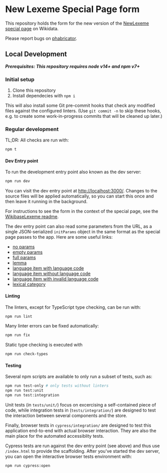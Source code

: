 # New Lexeme Special Page form

This repository holds the form for the new version of the [NewLexeme special page](https://www.wikidata.org/wiki/Special:NewLexeme) on Wikidata.

Please report bugs on [phabricator](https://phabricator.wikimedia.org/project/view/5674/).

## Local Development

_**Prerequisites: This repository requires node v14+ and npm v7+**_

### Initial setup

1. Clone this repository
2. Install dependecies with `npm i`

This will also install some Git pre-commit hooks that check any modified files against the configured linters.
(Use `git commit -n` to skip these hooks, e.g. to create some work-in-progress commits that will be cleaned up later.)

### Regular development

TL;DR: All checks are run with:
```sh
npm t
```
#### Dev Entry point

To run the development entry point also known as the dev server:
```sh
npm run dev
```
You can visit the dev entry point at <http://localhost:3000/>.
Changes to the source files will be applied automatically,
so you can start this once and then leave it running in the background.

For instructions to see the form in the context of the special page,
see the [WikibaseLexeme readme](https://gerrit.wikimedia.org/g/mediawiki/extensions/WikibaseLexeme/+/master/README.md).

The dev entry point can also read some parameters from the URL,
as a single JSON-serialized `initParams` object in the same format as the special page passes to the app.
Here are some useful links:
- [no params](http://localhost:3000/)
- [empty params](http://localhost:3000/?initParams=%7B%7D)
- [full params](http://localhost:3000/?initParams=%7B%22lemma%22%3A%22lemma%22%2C%22spellVarCode%22%3A%22en%22%2C%22language%22%3A%7B%22id%22%3A%22Q1860%22%2C%22display%22%3A%7B%22label%22%3A%7B%22language%22%3A%22en%22%2C%22value%22%3A%22English%22%7D%2C%22description%22%3A%7B%22language%22%3A%22en%22%2C%22value%22%3A%22language%22%7D%7D%2C%22languageCode%22%3A%22en%22%7D%2C%22lexicalCategory%22%3A%7B%22id%22%3A%22Q1064%22%2C%22display%22%3A%7B%22label%22%3A%7B%22language%22%3A%22en%22%2C%22value%22%3A%22noun%22%7D%2C%22description%22%3A%7B%22language%22%3A%22en%22%2C%22value%22%3A%22lexical%20category%22%7D%7D%7D%7D)
- [lemma](http://localhost:3000/?initParams=%7B%22lemma%22%3A%22lemma%22%7D)
- [language item with language code](http://localhost:3000/?initParams=%7B%22language%22%3A%7B%22id%22%3A%22Q1860%22%2C%22display%22%3A%7B%22label%22%3A%7B%22language%22%3A%22en%22%2C%22value%22%3A%22English%22%7D%2C%22description%22%3A%7B%22language%22%3A%22en%22%2C%22value%22%3A%22language%22%7D%7D%2C%22languageCode%22%3A%22en%22%7D%7D)
- [language item without language code](http://localhost:3000/?initParams=%7B%22language%22%3A%7B%22id%22%3A%22Q1860%22%2C%22display%22%3A%7B%22label%22%3A%7B%22language%22%3A%22en%22%2C%22value%22%3A%22English%22%7D%2C%22description%22%3A%7B%22language%22%3A%22en%22%2C%22value%22%3A%22language%22%7D%7D%2C%22languageCode%22%3Anull%7D%7D)
- [language item with invalid language code](http://localhost:3000/?initParams=%7B%22language%22%3A%7B%22id%22%3A%22Q1860%22%2C%22display%22%3A%7B%22label%22%3A%7B%22language%22%3A%22en%22%2C%22value%22%3A%22English%22%7D%2C%22description%22%3A%7B%22language%22%3A%22en%22%2C%22value%22%3A%22language%22%7D%7D%2C%22languageCode%22%3Afalse%7D%7D)
- [lexical category](http://localhost:3000/?initParams=%7B%22lexicalCategory%22%3A%7B%22id%22%3A%22Q1064%22%2C%22display%22%3A%7B%22label%22%3A%7B%22language%22%3A%22en%22%2C%22value%22%3A%22noun%22%7D%2C%22description%22%3A%7B%22language%22%3A%22en%22%2C%22value%22%3A%22lexical%20category%22%7D%7D%7D%7D)

#### Linting
The linters, except for TypeScript type checking, can be run with:
```sh
npm run lint
```

Many linter errors can be fixed automatically:
```sh
npm run fix
```

Static type checking is executed with
```sh
npm run check-types
```

#### Testing

Several npm scripts are available to only run a subset of tests, such as:
```sh
npm run test-only # only tests without linters
npm run test:unit
npm run test:integration
```

Unit tests (in `tests/unit/`) focus on excercising a self-contained piece of code, while integration tests in (`tests/integration/`) are designed to test the interaction between several components and the store.

Finally, browser tests in `cypress/integration/` are designed to test this application end-to-end with actual browser interaction.
They are also the main place for the automated accessiblity tests.

Cypress tests are run against the dev entry point (see above) and thus use `/index.html` to provide the scaffolding.
After you've started the dev server, you can open the interactive browser tests environment with:
```sh
npm run cypress:open
```
